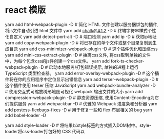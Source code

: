 # react 模版


yarn add html-webpack-plugin -D                 # 简化 HTML 文件创建以服务捆绑包的插件, 将js文件自动引进 html 文件中
yarn add chalk@4.1.2 -D                         # 终端字符串样式个性化自定义
yarn add detect-port-alt -D                     # 端口检测
yarn add ip -D                                  # 获取ip地址
yarn add copy-webpack-plugin -D                 # 将已存在的单个文件或整个目录复制到生成目录
yarn add css-minimizer-webpack-plugin -D        # 这个插件优化和压缩css
yarn add mini-css-extract-plugin -D             # 抽离css文件, 将css取到单独的文件中，为每个包含css的js件创建一个css文件。
yarn add fork-ts-checker-webpack-plugin -D      # 启动本地服务/打包错误提示, 单独的进程上运行 TypeScript 类型检查器。
yarn add error-overlay-webpack-plugin -D        # 这个插件将在你的应用程序中定位显示出错信息
yarn add terser-webpack-plugin -D               # 这个插件使用 terser 压缩 JavaScript
yarn add webpack-bundle-analyzer -D             # 使用交互式可缩放树形地图可视化 webpack 输出文件的大小
yarn add compression-webpack-plugin -D          # 静态资源压缩, 使用Content-Encoding为它们提供服务
yarn add webpackbar -D                          # 优雅的 Webpack 进度条和分析器
yarn add postcss-flexbugs-fixes -D              # 用于修复一些和 flex 布局相关的 bug
yarn add babel-loader -D


yarn add style-loader -D        # 将结果以style标签的方式插入DOM树中。style-loader将css-loader打包好的 CSS 代码以<style>标签的形式插入到 HTML 文件中
yarn add css-loader -D          # 主要是解析css文件中的@import和url语句，处理css-modules，并将结果作为一个js模块返回
yarn add less less-loader -D    # less预处理器处理
yarn add postcss-loader -D      # 进一步处理css文件，比如添加浏览器前缀，压缩 CSS 等
yarn add postcss-preset-env -D  # 最新的 CSS 语法转换为目标环境的浏览器能够理解的 CSS 语法，目的是使开发者不用考虑浏览器兼容问题。
yarn add autoprefixer  -D       # PostCSS 处理浏览器兼容问题



yarn add @babel/core  -D.                       # Babel 的核心功能
yarn add @babel/cli  -D                         # 一个能够从终端（命令行）使用的工具
yarn add @babel/preset-env  -D.                 # 根据 browserslist 中浏览器设定，进行 polyfill
yarn add @babel/preset-react -D                 # 预设集合: 转译jsx
yarn add @babel/plugin-transform-runtime  -D    # 按需转换api
yarn add @babel/runtime-corejs3 -D              # corejs: false 只对ES语法进行了转换, corejs：2 沙盒环境，不污染全局空间, 无法实例方法, corejs: 3 沙盒环境，不污染全局空间, 可以实例方法
